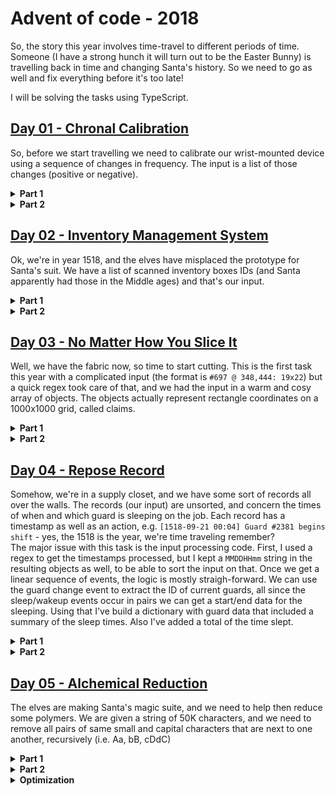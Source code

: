 # Advent of code - 2018
So, the story this year involves time-travel to different periods of time. Someone (I have a strong hunch it will turn out to be the Easter Bunny) is travelling back in time and changing Santa's history. So we need to go as well and fix everything before it's too late!

I will be solving the tasks using TypeScript.

## [Day 01 - Chronal Calibration](http://adventofcode.com/2018/day/1)
So, before we start travelling we need to calibrate our wrist-mounted device using a sequence of changes in frequency. The input is a list of those changes (positive or negative).

<details>
    <summary><b>Part 1</b></summary>
    <p>
        
        In the first part the task is to simply add up the changes. Since I already have a helper sum extension on the array, that's a simple one-liner. (Yes, I do know that there are languages whose standard library has a sum method. No need to remind me.)
    </p>
</details>

<details>
    <summary><b>Part 2</b></summary>
    <p>
        
In the second part we get to treat the input as a circular buffer, restarting from the end when it finishes. We need to find the first running total that appears twice. I used a `while(true)` loop *(don't try this at home)* that looped the array, while maintaining a dictionary of previous running totals. Once we encounted a value we already have, we break the infinite loop, and that's it.
    </p>
</details>

## [Day 02 - Inventory Management System](http://adventofcode.com/2018/day/2)

Ok, we're in year 1518, and the elves have misplaced the prototype for Santa's suit. We have a list of scanned inventory boxes IDs (and Santa apparently had those in the Middle ages) and that's our input.

<details>
    <summary><b>Part 1</b></summary>
    <p>
        
For part 1 we need to generate some sort of a checksum of the input. We need to find the IDs that have two or three identical letters. Fortunately, strings are basically arrays, and I have a `groupReduce` helper that will groups the characters by letter, and then reduce them to their length. So, two calls to the function later, we have the number of twos and threes respecively, we multiply them per instruction, and we're done.
    </p>
</details>

<details>
    <summary><b>Part 2</b></summary>
    <p>
        
For this part we need to find the two boxes from the input whose IDs differ only by one letter. Not to put a too fine line on it, three nested `for`s later (one for the first string, one for the second, and one for the character-by-character comparisson), we've gotten the answer. As the input guaranteed that there will only be one solution, we can just `return` from the call as soon as we get the result.
    </p>
</details>

## [Day 03 - No Matter How You Slice It](http://adventofcode.com/2018/day/3)

Well, we have the fabric now, so time to start cutting. This is the first task this year with a complicated input (the format is `#697 @ 348,444: 19x22`) but a quick regex took care of that, and we had the input in a warm and cosy array of objects. The objects actually represent rectangle coordinates on a 1000x1000 grid, called claims.

<details>
    <summary><b>Part 1</b></summary>
    <p>
        
The task for part 1 is to count how many grid cells are overlapped with two or more claims. The solution? Just create the grid, initialized with `0`, and process each claim, adding `1` to each cell in it. After that, we just count up the cells that have a value of two or more (using the helper sum extension)
    </p>
</details>

<details>
    <summary><b>Part 2</b></summary>
    <p>
        
And now we are promised that only one of the claims does not overlap with any other, and we are tasked to find it. I've added an `isOverlapping` field to the claim, that is initally set to false, and initialized the grid with `0`. This time around, though, instead of adding, each cell is set to the 1-based index of the claim. If the cell is already claimed, then both the claimant and the current claim are marked as overlapping. Repeat until we run out of claims, and find the first (and only) one that is not overlapping.
    </p>
</details>

## [Day 04 - Repose Record](http://adventofcode.com/2018/day/4)

Somehow, we're in a supply closet, and we have some sort of records all over the walls. The records (our input) are unsorted, and concern the times of when and which guard is sleeping on the job. Each record has a timestamp as well as an action, e.g. `[1518-09-21 00:04] Guard #2381 begins shift` - yes, the 1518 is the year, we're time traveling remember?  
The major issue with this task is the input processing code. First, I used a regex to get the timestamps processed, but I kept a `MMDDHHmm` string in the resulting objects as well, to be able to sort the input on that. Once we get a linear sequence of events, the logic is mostly straigh-forward. We can use the guard change event to extract the ID of current guards, all since the sleep/wakeup events occur in pairs we can get a start/end data for the sleeping. Using that I've build a dictionary with guard data that included a summary of the sleep times. Also I've added a total of the time slept.

<details>
    <summary><b>Part 1</b></summary>
    <p>
        
The task for part 1 is find which guard sleeps the most, and in what minute. Once the input was parsed and processed, this is a oneliner - sort the guards by time slept, and get the data.
    </p>
</details>

<details>
    <summary><b>Part 2</b></summary>
    <p>
        
The task for part 2 is a bit inverse of the first one as we need to find which guard sleeps most often in the same minute. I got lucky because I already had all the data required, so this was again a one-liner.
Note that instead of sorting and getting the first value, it's possible to simply `reduce` the guards array to the maximum, but the runtime complexity as well as code clarity are relatively similar for the provided data.
    </p>
</details>

## [Day 05 - Alchemical Reduction](http://adventofcode.com/2018/day/5)

The elves are making Santa's magic suite, and we need to help then reduce some polymers. We are given a string of 50K characters, and we need to remove all pairs of same small and capital characters that are next to one another, recursively (i.e. Aa, bB, cDdC)

<details>
    <summary><b>Part 1</b></summary>
    <p>
        
The task for part 1 is to count how many characters will be left in the input once we finish the removal process. The naive approach here is to walk the source, and when we find a matching pair, remove them. Repeat the process until no match is found. To start in that direction, I converted the input into a character array, that I converted into an array of character codes (in ASCII, the difference between a lowercase and uppercase letter is always 32, so it's easier to check).  

However, removal of characters from a string is a copy operation, and if we do several thousand of that to a 50k element array, it will take some time, as well use lots and lots of memory. The way I worked around that is to keep the original array, and just set to `0` the elements that are "removed". When we get to a `0` as the next element, we just walk the array until we get to a non-zero element.

Next problem is that that we will have several hundred runs of the array, which turns into lots of millions of array index access. Since arrays in JavaScript are just number-based dictionaries, this can have widely detrimental performance effects. Fortunately we do have the `Int8Array`, which is guaranteed to be an actual array in memory, so changing the array to `Int8Array` took care of that.
    </p>
</details>

<details>
    <summary><b>Part 2</b></summary>
    <p>
        
Part 2 is a simple extension of part 1 - we again need to process the input, only we need to do it 26 times, ignoring a letter each time. I did the ignoring part using a simple `filter` operation which is a bit slow on `Int8Array`, but the result was menageable, as it did the whole loop in under a minute.
    </p>
</details>

<details>
    <summary><b>Optimization</b></summary>
    <p>
        
The task was solved, but still there is too much work being done over and over againg. The time complexity of the algorithm used is at least quadratic, so next thing I did (after a discussion with some coleagues) was to try to do a single pass removal. One way to do it is to use a stack where we push the items, and the removal will be a simple "pop the top if the next item matches the top". In this approach it can be very usefull that JavaScript arrays can behave like a stack or a queue if needed. Another approach is to use a couple of pointers for the characters that are matched, one for the first character, and one for the second, keeping the zeroing of "removed" items. When we actually do a remove, we need to move the first pointer back until we get to a non-zero character. Another optimization is that I used a running tally of the result length, so no post-processing was needed to get the result. Using the second approach, the task took less than a second to run both parts.  
In the code, the original approach is `reactPolymer` and the optimization is `reactPolymerSinglePass`.
    </p>
</details>
